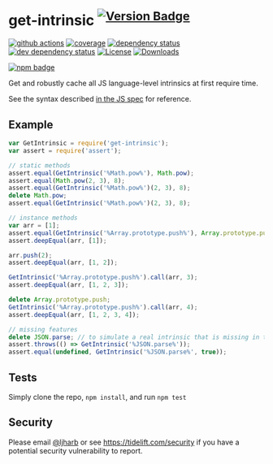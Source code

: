 # get-intrinsic <sup>[![Version Badge][npm-version-svg]][package-url]</sup>

[![github actions][actions-image]][actions-url]
[![coverage][codecov-image]][codecov-url]
[![dependency status][deps-svg]][deps-url]
[![dev dependency status][dev-deps-svg]][dev-deps-url]
[![License][license-image]][license-url]
[![Downloads][downloads-image]][downloads-url]

[![npm badge][npm-badge-png]][package-url]

Get and robustly cache all JS language-level intrinsics at first require time.

See the syntax described [in the JS spec](https://tc39.es/ecma262/#sec-well-known-intrinsic-objects) for reference.

## Example

```js
var GetIntrinsic = require('get-intrinsic');
var assert = require('assert');

// static methods
assert.equal(GetIntrinsic('%Math.pow%'), Math.pow);
assert.equal(Math.pow(2, 3), 8);
assert.equal(GetIntrinsic('%Math.pow%')(2, 3), 8);
delete Math.pow;
assert.equal(GetIntrinsic('%Math.pow%')(2, 3), 8);

// instance methods
var arr = [1];
assert.equal(GetIntrinsic('%Array.prototype.push%'), Array.prototype.push);
assert.deepEqual(arr, [1]);

arr.push(2);
assert.deepEqual(arr, [1, 2]);

GetIntrinsic('%Array.prototype.push%').call(arr, 3);
assert.deepEqual(arr, [1, 2, 3]);

delete Array.prototype.push;
GetIntrinsic('%Array.prototype.push%').call(arr, 4);
assert.deepEqual(arr, [1, 2, 3, 4]);

// missing features
delete JSON.parse; // to simulate a real intrinsic that is missing in the environment
assert.throws(() => GetIntrinsic('%JSON.parse%'));
assert.equal(undefined, GetIntrinsic('%JSON.parse%', true));
```

## Tests

Simply clone the repo, `npm install`, and run `npm test`

## Security

Please email [@ljharb](https://github.com/ljharb) or see https://tidelift.com/security if you have a potential security
vulnerability to report.

[package-url]: https://npmjs.org/package/get-intrinsic

[npm-version-svg]: https://versionbadg.es/ljharb/get-intrinsic.svg

[deps-svg]: https://david-dm.org/ljharb/get-intrinsic.svg

[deps-url]: https://david-dm.org/ljharb/get-intrinsic

[dev-deps-svg]: https://david-dm.org/ljharb/get-intrinsic/dev-status.svg

[dev-deps-url]: https://david-dm.org/ljharb/get-intrinsic#info=devDependencies

[npm-badge-png]: https://nodei.co/npm/get-intrinsic.png?downloads=true&stars=true

[license-image]: https://img.shields.io/npm/l/get-intrinsic.svg

[license-url]: LICENSE

[downloads-image]: https://img.shields.io/npm/dm/get-intrinsic.svg

[downloads-url]: https://npm-stat.com/charts.html?package=get-intrinsic

[codecov-image]: https://codecov.io/gh/ljharb/get-intrinsic/branch/main/graphs/badge.svg

[codecov-url]: https://app.codecov.io/gh/ljharb/get-intrinsic/

[actions-image]: https://img.shields.io/endpoint?url=https://github-actions-badge-u3jn4tfpocch.runkit.sh/ljharb/get-intrinsic

[actions-url]: https://github.com/ljharb/get-intrinsic/actions
